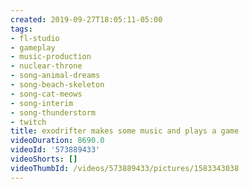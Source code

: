 ```yaml
---
created: 2019-09-27T18:05:11-05:00
tags:
- fl-studio
- gameplay
- music-production
- nuclear-throne
- song-animal-dreams
- song-beach-skeleton
- song-cat-meows
- song-interim
- song-thunderstorm
- twitch
title: exodrifter makes some music and plays a game
videoDuration: 8690.0
videoId: '573889433'
videoShorts: []
videoThumbId: /videos/573889433/pictures/1583343038
---
```

